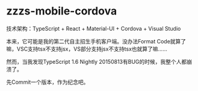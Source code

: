 ﻿zzzs-mobile-cordova
==========================

技术架构：TypeScript + React + Material-UI + Cordova + Visual Studio

本来，它可能是我的第二代自主招生手机客户端。没办法Format Code就算了嘛，VSC支持tsx不支持jsx，VS部分支持jsx不支持tsx也就算了嘛……

然而，当我发现TypeScript 1.6 Nightly 20150813有BUG的时候，我整个人都崩溃了。

先Commit一个版本，作为纪念吧。